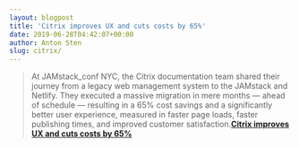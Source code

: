 ```yaml
---
layout: blogpost
title: 'Citrix improves UX and cuts costs by 65%'
date: 2019-06-28T04:42:07+00:00
author: Anton Sten
slug: citrix/
---
```


>At JAMstack_conf NYC, the Citrix documentation team shared their journey from a legacy web management system to the JAMstack and Netlify. They executed a massive migration in mere months — ahead of schedule — resulting in a 65% cost savings and a significantly better user experience, measured in faster page loads, faster publishing times, and improved customer satisfaction.**[Citrix improves UX and cuts costs by 65%](https://www.netlify.com/blog/2019/06/12/jamstack_conf-nyc-session-recap-citrix-delivers-better-ux-with-less-overhead-using-jamstack-and-netlify/)**
